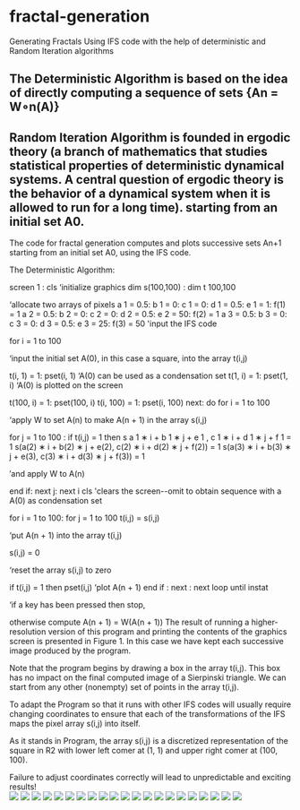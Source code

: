 # fractal-generation
Generating Fractals Using IFS code with the help of deterministic and Random Iteration algorithms <br />

## The Deterministic Algorithm is based on the idea of directly computing a sequence of sets {An = W∘n(A)} <br />
## Random Iteration Algorithm is founded in ergodic theory (a branch of mathematics that studies statistical properties of deterministic dynamical systems. A central question of ergodic theory is the behavior of a dynamical system when it is allowed to run for a long time). starting from an initial set A0. <br />

The code for fractal generation computes and plots successive sets An+1 starting from an initial set A0, using the IFS code.

The Deterministic Algorithm:

screen 1 : cls ‘initialize graphics
dim s(100,100) : dim t 100,100

‘allocate two arrays of pixels
a 1 = 0.5: b 1 = 0: c 1 = 0: d 1 = 0.5: e 1 = 1: f(1) = 1
a 2 = 0.5: b 2 = 0: c 2 = 0: d 2 = 0.5: e 2 = 50: f(2) = 1
a 3 = 0.5: b 3 = 0: c 3 = 0: d 3 = 0.5: e 3 = 25: f(3) = 50
'input the IFS code

for i = 1 to 100

‘input the initial set A(0), in this case a square, into the array t(i,j)

t(i, 1) = 1: pset(i, 1) ‘A(0) can be used as a condensation set
t(1, i) = 1: pset(1, i) ‘A(0) is plotted on the screen

t(100, i) = 1: pset(100, i)
t(i, 100) = 1: pset(i, 100)
next: do
for i = 1 to 100

‘apply W to set A(n) to make A(n + 1) in the array s(i,j)

for j = 1 to 100 : if t(i,j) = 1 then
s a 1 ∗ i + b 1 ∗ j + e 1 , c 1 ∗ i + d 1 ∗ j + f 1 = 1
s(a(2) ∗ i + b(2) ∗ j + e(2), c(2) ∗ i + d(2) ∗ j + f(2)) = 1
s(a(3) ∗ i + b(3) ∗ j + e(3), c(3) ∗ i + d(3) ∗ j + f(3)) = 1

′and apply W to A(n)

end if: next j: next i
cls 'clears the screen--omit to obtain sequence with a A(0) as condensation set

for i = 1 to 100: for j = 1 to 100
t(i,j) = s(i,j)

‘put A(n + 1) into the array t(i,j)

s(i,j) = 0

‘reset the array s(i,j) to zero

if t(i,j) = 1 then
pset(i,j) ‘plot A(n + 1)
end if : next : next
loop until instat

‘if a key has been pressed then stop,

otherwise compute A(n + 1) = W(A(n + 1))
The result of running a higher-resolution version of this program and printing the contents of the graphics screen is presented in Figure 1. In this case we have kept each successive image produced by the program. 

Note that the program begins by drawing a box in the array t(i,j). This box has no impact on the final computed image of a Sierpinski triangle. We can start from any other (nonempty) set of points in the array t(i,j). 

To adapt the Program so that it runs with other IFS codes will usually require changing coordinates to ensure that each of
the transformations of the IFS maps the pixel array s(i,j) into itself.

As it stands in Program, the array s(i,j) is a discretized representation of the square in R2 with lower left comer at
(1, 1) and upper right comer at (100, 100). 

Failure to adjust coordinates correctly will lead to unpredictable and exciting results! <br />
![](https://github.com/indradhar/fractal-generation/blob/main/Barnsley%20Fern%20fractal.png)
![](https://github.com/indradhar/fractal-generation/blob/main/Dragon%20curve%20fractal.png)
![](https://github.com/indradhar/fractal-generation/blob/main/IFSfractalUsingIterationMethod%20(2).png)
![](https://github.com/indradhar/fractal-generation/blob/main/IFSfractalUsingIterationMethod%20(3).png)
![](https://github.com/indradhar/fractal-generation/blob/main/IFSfractalUsingIterationMethod%20(4).png)
![](https://github.com/indradhar/fractal-generation/blob/main/IFSfractalUsingIterationMethod%20(5).png)
![](https://github.com/indradhar/fractal-generation/blob/main/IFSfractalUsingIterationMethod%20(6).png)
![](https://github.com/indradhar/fractal-generation/blob/main/IFSfractalUsingIterationMethod%20(7).png)
![](https://github.com/indradhar/fractal-generation/blob/main/IFSfractalUsingIterationMethod%20(8).png)
![](https://github.com/indradhar/fractal-generation/blob/main/Levy%20C%20curve%20fractal.png)
![](https://github.com/indradhar/fractal-generation/blob/main/Sierpinski%20Triangle%20fractal.png)
![](https://github.com/indradhar/fractal-generation/blob/main/ques1%20fractal.png)
![](https://github.com/indradhar/fractal-generation/blob/main/ques2%20fractal.png)
![](https://github.com/indradhar/fractal-generation/blob/main/random%20fractal.png)
![](https://github.com/indradhar/fractal-generation/blob/main/Fractal%201.jpeg)
![](https://github.com/indradhar/fractal-generation/blob/main/Fractal%202.jpeg)
![](https://github.com/indradhar/fractal-generation/blob/main/Fractal%203.jpeg)
![](https://github.com/indradhar/fractal-generation/blob/main/Fractal%204.jpeg)
![](https://github.com/indradhar/fractal-generation/blob/main/Fractal%205.jpeg)
![](https://github.com/indradhar/fractal-generation/blob/main/Fractal%206.jpeg)
![](https://github.com/indradhar/fractal-generation/blob/main/Fractal%207.jpeg)
